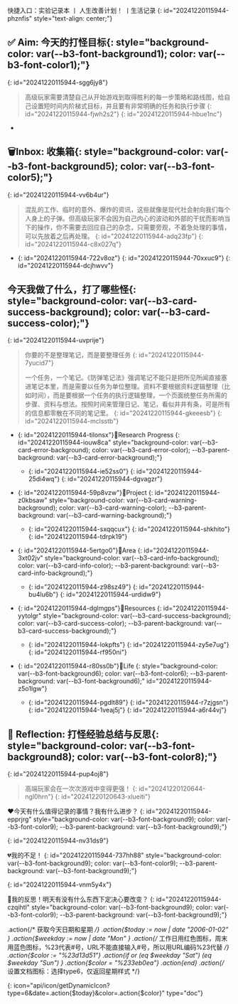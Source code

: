快捷入口：<span data-type="a" data-href="siyuan://blocks/20241009113128-gbxgj3m">实验记录本</span> 丨 <span data-type="a" data-href="siyuan://blocks/20230330111337-bfoss5l">人生改善计划！</span> 丨<span data-type="a" data-href="siyuan://blocks/20230304225859-8xlywce">生活记录</span>
{: id="20241220115944-phznfis" style="text-align: center;"}

## <span data-type="text">✅ Aim: 今天的打怪目标</span>{: style="background-color: var(--b3-font-background1); color: var(--b3-font-color1);"}
{: id="20241220115944-sgg6jy8"}

> 高级玩家需要清楚自己从开始游戏到取得胜利的每一步策略和路线图，给自己设置短时间内阶梯式目标，并且要有非常明确的任务和执行步骤
> {: id="20241220115944-fjwh2s2"}
{: id="20241220115944-hbue1nc"}

* 


## <span data-type="text">🗑Inbox: 收集箱</span>{: style="background-color: var(--b3-font-background5); color: var(--b3-font-color5);"}
{: id="20241220115944-vv6b4ur"}

> 混乱的工作、临时的意外、爆炸的资讯，这些就像是现代社会射向我们每个人身上的子弹。但高级玩家不会因为自己内心的波动和外部的干扰而影响当下的操作，你不需要去回应自己的杂念，只需要旁观，不着急处理的事情，可以先放着之后再处理。
> {: id="20241220115944-adq23fp"}
{: id="20241220115944-c8x027q"}

* {: id="20241220115944-722v8oz"}
  {: id="20241220115944-70xxuc9"}
{: id="20241220115944-dcjhwvv"}

## <span data-type="text">今天我做了什么，打了哪些怪</span>{: style="background-color: var(--b3-card-success-background); color: var(--b3-card-success-color);"}
{: id="20241220115944-uvprije"}

> <span data-type="strong">你要的不是整理笔记，而是要整理任务</span>
> {: id="20241220115944-7yucid7"}
>
> <span data-type="strong">一个任务，一个笔记</span>。《防弹笔记法》强调笔记不能只是把所见所闻直接塞进笔记本里，而是需要以任务为单位整理。资料不要根据资料逻辑整理（比如时间），而是要根据一个任务的执行逻辑整理，一个页面统整任务所需的步骤、资料与想法。按照时间来管理日记、笔记，看似井井有条，可是所有的信息都零散在不同的笔记里。
> {: id="20241220115944-gkeeesb"}
{: id="20241220115944-mclsstb"}

* {: id="20241220115944-tilonsx"}📂<span data-type="strong">Research Progress</span>
  {: id="20241220115944-iouw8ca" style="background-color: var(--b3-card-error-background); color: var(--b3-card-error-color); --b3-parent-background: var(--b3-card-error-background);"}

  * {: id="20241220115944-ie52ss0"}
    {: id="20241220115944-25di4wq"}
  {: id="20241220115944-dgvagzr"}
* {: id="20241220115944-59p8vzw"}📂<span data-type="strong">Project</span>
  {: id="20241220115944-z0kbsaw" style="background-color: var(--b3-card-warning-background); color: var(--b3-card-warning-color); --b3-parent-background: var(--b3-card-warning-background);"}

  * {: id="20241220115944-sxqqcux"}
    {: id="20241220115944-shkhito"}
  {: id="20241220115944-tdrpk19"}
* {: id="20241220115944-5ertgo0"}📂<span data-type="strong">Area</span>
  {: id="20241220115944-3xt02jv" style="background-color: var(--b3-card-info-background); color: var(--b3-card-info-color); --b3-parent-background: var(--b3-card-info-background);"}

  * {: id="20241220115944-z98sz49"}
    {: id="20241220115944-bu4lu6b"}
  {: id="20241220115944-urdidw9"}
* {: id="20241220115944-dglmgps"}📂<span data-type="strong">Resources</span>
  {: id="20241220115944-yytolgr" style="background-color: var(--b3-card-success-background); color: var(--b3-card-success-color); --b3-parent-background: var(--b3-card-success-background);"}

  * {: id="20241220115944-lokpfts"}
    {: id="20241220115944-zy5e7ug"}
  {: id="20241220115944-rf950ni"}
* {: id="20241220115944-r80ss0b"}📂<span data-type="strong">Life</span>
  {: style="background-color: var(--b3-font-background6); color: var(--b3-font-color6); --b3-parent-background: var(--b3-font-background6);" id="20241220115944-z5o1lgw"}

  * {: id="20241220115944-pgdlt89"}
    {: id="20241220115944-r7zjgsn"}
  {: id="20241220115944-1veaj5j"}
{: id="20241220115944-a6r44vj"}

## <span data-type="text">🤔 Reflection: 打怪经验总结与反思</span>{: style="background-color: var(--b3-font-background8); color: var(--b3-font-color8);"}
{: id="20241220115944-pup4oj8"}

> 高端玩家会在一次次游戏中变得更强！
> {: id="20241220120644-ngl0hrn"}
{: id="20241220120643-xlueiti"}

<span data-type="strong">❤️今天有什么值得记录的事情？我有什么进步？</span>
{: id="20241220115944-epprjrg" style="background-color: var(--b3-font-background9); color: var(--b3-font-color9); --b3-parent-background: var(--b3-font-background9);"}

{: id="20241220115944-nv31ds9"}

<span data-type="strong">💔我的不足！</span>
{: id="20241220115944-737hh88" style="background-color: var(--b3-font-background9); color: var(--b3-font-color9); --b3-parent-background: var(--b3-font-background9);"}

{: id="20241220115944-vnm5y4x"}

<span data-type="strong">🤔我的反思！明天有没有什么东西下定决心要改变？</span>
{: id="20241220115944-czqihtl" style="background-color: var(--b3-font-background9); color: var(--b3-font-color9); --b3-parent-background: var(--b3-font-background9);"}




.action{/* 获取今天日期和星期 */}
.action{$today := now | date "2006-01-02" }
.action{$weekday := now | date "Mon" }
.action{/* 工作日用红色图标，周末用蓝色图标，%23代表#号，URL不能直接输入#号，所以用URL编码%23代替 */}
.action{$color := "%23d13d51"}
.action{if or (eq $weekday "Sat")  (eq $weekday "Sun") }
.action{$color = "%233eb0ea"}
.action{end} 
.action{/* 设置文档图标：选择type6，仅返回星期样式 */}

{: icon="api/icon/getDynamicIcon?type=6&date=.action{$today}&color=.action{$color}"   type="doc"}
